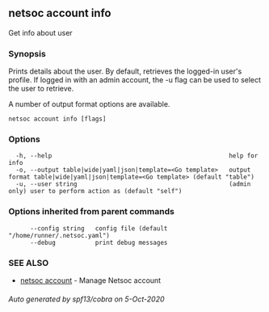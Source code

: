 ## netsoc account info

Get info about user

### Synopsis

Prints details about the user. By default, retrieves the logged-in user's profile.
If logged in with an admin account, the -u flag can be used to select the user to retrieve.

A number of output format options are available.


```
netsoc account info [flags]
```

### Options

```
  -h, --help                                                 help for info
  -o, --output table|wide|yaml|json|template=<Go template>   output format table|wide|yaml|json|template=<Go template> (default "table")
  -u, --user string                                          (admin only) user to perform action as (default "self")
```

### Options inherited from parent commands

```
      --config string   config file (default "/home/runner/.netsoc.yaml")
      --debug           print debug messages
```

### SEE ALSO

* [netsoc account](netsoc_account.md)	 - Manage Netsoc account

###### Auto generated by spf13/cobra on 5-Oct-2020
